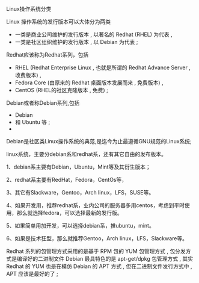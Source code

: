 Linux操作系统分类




Linux 操作系统的发行版本可以大体分为两类
- 一类是商业公司维护的发行版本 , 以著名的 Redhat (RHEL) 为代表 , 
- 一类是社区组织维护的发行版本 , 以 Debian 为代表 ;


Redhat应该称为Redhat系列，包括 
- RHEL (Redhat Enterprise Linux , 也就是所谓的 Redhat Advance Server , 收费版本) , 
- Fedora Core (由原来的 Redhat 桌面版本发展而来 , 免费版本) , 
- CentOS (RHEL的社区克隆版本 , 免费) ;


Debian或者称Debian系列,包括 
- Debian 
- 和 Ubuntu 等 ; 
- 
Debian是社区类Linux操作系统的典范,是迄今为止最遵循GNU规范的Linux系统;






linux系统，主要分debian系和redhat系，还有其它自由的发布版本。

1、debian系主要有Debian，Ubuntu，Mint等及其衍生版本；

2、redhat系主要有RedHat，Fedora，CentOs等，

3、其它有Slackware，Gentoo，Arch linux，LFS，SUSE等。

4、如果开发用，推荐redhat系，业内公司的服务器多用centos，考虑到平时使用，那么就选择fedora，可以选择最新的发行版。

5、如果简单用加开发，可以选择debian系，推ubuntu，mint。

6、如果是技术狂型，那么就推荐Gentoo，Arch linux，LFS，Slackware等。




Redhat 系列的包管理方式采用的是基于 RPM 包的 YUM 包管理方式 , 包分发方式是编译好的二进制文件
Debian 最具特色的是 apt-get/dpkg 包管理方式 , 其实 Redhat 的 YUM 也是在模仿 Debian 的 APT 方式 , 但在二进制文件发行方式中 , APT 应该是最好的了 ;